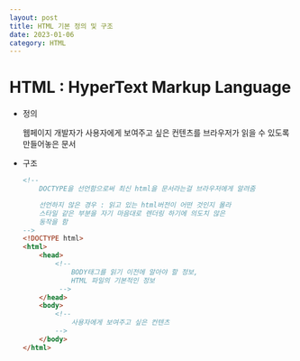 ```yaml
---
layout: post
title: HTML 기본 정의 및 구조
date: 2023-01-06
category: HTML
---
```

# HTML : HyperText Markup Language
* 정의

    웹페이지 개발자가 사용자에게 보여주고 싶은 컨텐츠를 브라우저가 읽을 수 있도록 만들어놓은 문서

* 구조
    ```html
    <!-- 
        DOCTYPE을 선언함으로써 최신 html을 문서라는걸 브라우저에게 알려줌

        선언하지 않은 경우 : 읽고 있는 html버전이 어떤 것인지 몰라
        스타일 같은 부분을 자기 마음대로 렌더링 하기에 의도치 않은
        동작을 함
    -->
    <!DOCTYPE html>
    <html>
        <head>
            <!-- 
                BODY태그를 읽기 이전에 알아야 할 정보,
                HTML 파일의 기본적인 정보
             -->
        </head>
        <body>
            <!-- 
                사용자에게 보여주고 싶은 컨텐츠
            -->
        </body>
    </html>
    ```
